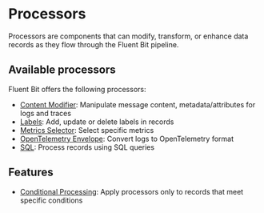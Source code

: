 # Processors

Processors are components that can modify, transform, or enhance data records as they flow through the Fluent Bit pipeline.

## Available processors

Fluent Bit offers the following processors:

- [Content Modifier](content-modifier.md): Manipulate message content, metadata/attributes for logs and traces
- [Labels](labels.md): Add, update or delete labels in records
- [Metrics Selector](metrics-selector.md): Select specific metrics
- [OpenTelemetry Envelope](opentelemetry-envelope.md): Convert logs to OpenTelemetry format
- [SQL](sql.md): Process records using SQL queries

## Features

- [Conditional Processing](conditional-processing.md): Apply processors only to records that meet specific conditions